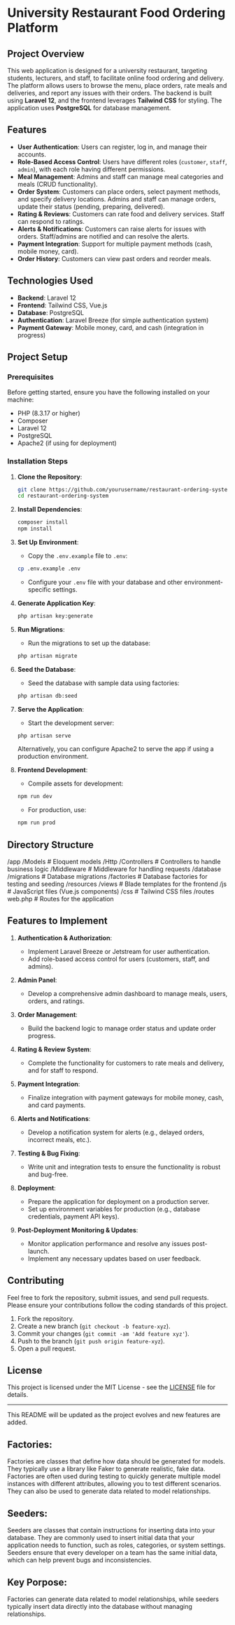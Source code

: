 # University Restaurant Food Ordering Platform

## Project Overview

This web application is designed for a university restaurant, targeting students, lecturers, and staff, to facilitate online food ordering and delivery. The platform allows users to browse the menu, place orders, rate meals and deliveries, and report any issues with their orders. The backend is built using **Laravel 12**, and the frontend leverages **Tailwind CSS** for styling. The application uses **PostgreSQL** for database management.

## Features

- **User Authentication**: Users can register, log in, and manage their accounts.
- **Role-Based Access Control**: Users have different roles (`customer`, `staff`, `admin`), with each role having different permissions.
- **Meal Management**: Admins and staff can manage meal categories and meals (CRUD functionality).
- **Order System**: Customers can place orders, select payment methods, and specify delivery locations. Admins and staff can manage orders, update their status (pending, preparing, delivered).
- **Rating & Reviews**: Customers can rate food and delivery services. Staff can respond to ratings.
- **Alerts & Notifications**: Customers can raise alerts for issues with orders. Staff/admins are notified and can resolve the alerts.
- **Payment Integration**: Support for multiple payment methods (cash, mobile money, card).
- **Order History**: Customers can view past orders and reorder meals.

## Technologies Used

- **Backend**: Laravel 12
- **Frontend**: Tailwind CSS, Vue.js
- **Database**: PostgreSQL
- **Authentication**: Laravel Breeze (for simple authentication system)
- **Payment Gateway**: Mobile money, card, and cash (integration in progress)

## Project Setup

### Prerequisites

Before getting started, ensure you have the following installed on your machine:

- PHP (8.3.17 or higher)
- Composer
- Laravel 12
- PostgreSQL
- Apache2 (if using for deployment)

### Installation Steps

1. **Clone the Repository**:
    ```bash
    git clone https://github.com/yourusername/restaurant-ordering-system.git
    cd restaurant-ordering-system
    ```

2. **Install Dependencies**:
    ```bash
    composer install
    npm install
    ```

3. **Set Up Environment**:
    - Copy the `.env.example` file to `.env`:
    ```bash
    cp .env.example .env
    ```
    - Configure your `.env` file with your database and other environment-specific settings.

4. **Generate Application Key**:
    ```bash
    php artisan key:generate
    ```

5. **Run Migrations**:
    - Run the migrations to set up the database:
    ```bash
    php artisan migrate
    ```

6. **Seed the Database**:
    - Seed the database with sample data using factories:
    ```bash
    php artisan db:seed
    ```

7. **Serve the Application**:
    - Start the development server:
    ```bash
    php artisan serve
    ```

    Alternatively, you can configure Apache2 to serve the app if using a production environment.

8. **Frontend Development**:
    - Compile assets for development:
    ```bash
    npm run dev
    ```
    - For production, use:
    ```bash
    npm run prod
    ```

## Directory Structure
/app /Models # Eloquent models /Http /Controllers # Controllers to handle business logic /Middleware # Middleware for handling requests /database /migrations # Database migrations /factories # Database factories for testing and seeding /resources /views # Blade templates for the frontend /js # JavaScript files (Vue.js components) /css # Tailwind CSS files /routes web.php # Routes for the application



## Features to Implement

1. **Authentication & Authorization**:
   - Implement Laravel Breeze or Jetstream for user authentication.
   - Add role-based access control for users (customers, staff, and admins).

2. **Admin Panel**:
   - Develop a comprehensive admin dashboard to manage meals, users, orders, and ratings.

3. **Order Management**:
   - Build the backend logic to manage order status and update order progress.

4. **Rating & Review System**:
   - Complete the functionality for customers to rate meals and delivery, and for staff to respond.

5. **Payment Integration**:
   - Finalize integration with payment gateways for mobile money, cash, and card payments.

6. **Alerts and Notifications**:
   - Develop a notification system for alerts (e.g., delayed orders, incorrect meals, etc.).

7. **Testing & Bug Fixing**:
   - Write unit and integration tests to ensure the functionality is robust and bug-free.

8. **Deployment**:
   - Prepare the application for deployment on a production server.
   - Set up environment variables for production (e.g., database credentials, payment API keys).

9. **Post-Deployment Monitoring & Updates**:
   - Monitor application performance and resolve any issues post-launch.
   - Implement any necessary updates based on user feedback.

## Contributing

Feel free to fork the repository, submit issues, and send pull requests. Please ensure your contributions follow the coding standards of this project.

1. Fork the repository.
2. Create a new branch (`git checkout -b feature-xyz`).
3. Commit your changes (`git commit -am 'Add feature xyz'`).
4. Push to the branch (`git push origin feature-xyz`).
5. Open a pull request.

## License

This project is licensed under the MIT License - see the [LICENSE](LICENSE) file for details.

---

This README will be updated as the project evolves and new features are added.





## Factories:
Factories are classes that define how data should be generated for models. They typically use a library like Faker to generate realistic, fake data. Factories are often used during testing to quickly generate multiple model instances with different attributes, allowing you to test different scenarios. They can also be used to generate data related to model relationships. 

## Seeders:
Seeders are classes that contain instructions for inserting data into your database. They are commonly used to insert initial data that your application needs to function, such as roles, categories, or system settings. Seeders ensure that every developer on a team has the same initial data, which can help prevent bugs and inconsistencies. 

## Key Porpose:
Factories can generate data related to model relationships, while seeders typically insert data directly into the database without managing relationships. 
